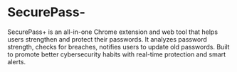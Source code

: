 # SecurePass-
SecurePass+ is an all-in-one Chrome extension and web tool that helps users strengthen and protect their passwords.
It analyzes password strength, checks for breaches, notifies users to update old passwords.
Built to promote better cybersecurity habits with real-time protection and smart alerts.
